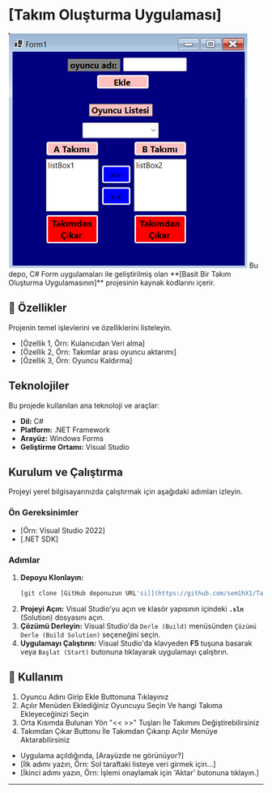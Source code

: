 # [Takım Oluşturma Uygulaması]

<img src="form.png">
Bu depo, C# Form uygulamaları ile geliştirilmiş olan **[Basit Bir Takım Oluşturma Uygulamasının]** projesinin kaynak kodlarını içerir.

## 🌟 Özellikler

Projenin temel işlevlerini ve özelliklerini listeleyin.

* [Özellik 1, Örn: Kulanıcıdan Veri alma]
* [Özellik 2, Örn: Takımlar arası oyuncu aktarımı]
* [Özellik 3, Örn: Oyuncu Kaldırma]


## Teknolojiler

Bu projede kullanılan ana teknoloji ve araçlar:

* **Dil:** C#
* **Platform:** .NET Framework 
* **Arayüz:** Windows Forms 
* **Geliştirme Ortamı:** Visual Studio 

## Kurulum ve Çalıştırma

Projeyi yerel bilgisayarınızda çalıştırmak için aşağıdaki adımları izleyin.

### Ön Gereksinimler

* [Örn: Visual Studio 2022]
* [.NET SDK]

### Adımlar

1.  **Depoyu Klonlayın:**
    ```bash
    [git clone [GitHub deponuzun URL'si]](https://github.com/sem1hX1/Takim-Olusturma-Uygulamasi)
    ```
2.  **Projeyi Açın:**
    Visual Studio'yu açın ve klasör yapısının içindeki **`.sln`** (Solution) dosyasını açın.
3.  **Çözümü Derleyin:**
    Visual Studio'da `Derle (Build)` menüsünden `Çözümü Derle (Build Solution)` seçeneğini seçin.
4.  **Uygulamayı Çalıştırın:**
    Visual Studio'da klavyeden **F5** tuşuna basarak veya `Başlat (Start)` butonuna tıklayarak uygulamayı çalıştırın.

## 📝 Kullanım

1. Oyuncu Adını Girip Ekle Buttonuna Tıklayınız
2. Açılır Menüden Eklediğiniz Oyuncuyu Seçin Ve hangi Takıma Ekleyeceğinizi Seçin
3. Orta Kısımda Bulunan Yön "<< >>" Tuşları İle Takımını Değiştirebilirsiniz
4. Takımdan Çıkar Buttonu İle Takımdan Çıkarıp Açılır Menüye Aktarabilirsiniz

* Uygulama açıldığında, [Arayüzde ne görünüyor?]
* [İlk adımı yazın, Örn: Sol taraftaki listeye veri girmek için...]
* [İkinci adımı yazın, Örn: İşlemi onaylamak için 'Aktar' butonuna tıklayın.]


---
